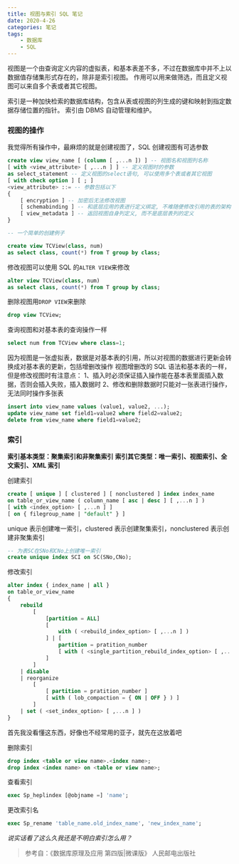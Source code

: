 ```yaml
---
title: 视图与索引 SQL 笔记
date: 2020-4-26
categories: 笔记
tags:
    - 数据库
    - SQL
---
```


视图是一个由查询定义内容的虚拟表，和基本表差不多，不过在数据库中并不上以数据值存储集形式存在的，除非是索引视图。
作用可以用来做筛选，而且定义视图可以来自多个表或者其它视图。

索引是一种加快检索的数据库结构，包含从表或视图的列生成的键和映射到指定数据存储位置的指针。
索引由 DBMS 自动管理和维护。

<!-- more -->

### 视图的操作

我觉得所有操作中，最麻烦的就是创建视图了，SQL 创建视图有可选参数

```SQL
create view view_name [ (column [ ,...n ]) ] -- 视图名和视图列名称
[ with <view_attribute> [ ,...n ] ] -- 定义视图时的参数
as select_statement -- 定义视图的select语句, 可以使用多个表或者其它视图
[ with check option ] [ ; ]
<view_attribute> ::= -- 参数包括以下
{
    [ encryption ] -- 加密后无法修改视图
    [ schemabinding ] -- 和底层应用的表进行定义绑定, 不难随便修改引用的表的架构
    [ view_metadata ] -- 返回视图自身列定义, 而不是底层表列的定义
}

-- 一个简单的创建例子

create view TCView(class, num)
as select class, count(*) from T group by class;
```

修改视图可以使用 SQL 的`ALTER VIEW`来修改

```SQL
alter view TCView(class, num)
as select class, count(*) from T group by class;
```

删除视图用`DROP VIEW`来删除

```SQL
drop view TCView;
```

查询视图和对基本表的查询操作一样

```SQL
select num from TCView where class=1;
```

因为视图是一张虚拟表，数据是对基本表的引用，所以对视图的数据进行更新会转换成对基本表的更新，包括增删改操作
视图增删改的 SQL 语法和基本表的一样，但是修改视图时有注意点：
1、插入时必须保证插入操作能在基本表里面插入数据，否则会插入失败，插入数据时
2、修改和删除数据时只能对一张表进行操作，无法同时操作多张表

```SQL
insert into view_name values (value1, value2, ...);
update view_name set field1=value2 where field2=value2;
delete from view_name where field1=value2;
```

### 索引

**索引基本类型：聚集索引和非聚集索引**
**索引其它类型：唯一索引、视图索引、全文索引、XML 索引**

创建索引

```SQL
create [ unique ] [ clustered ] [ nonclustered ] index index_name
on table_or_view_name ( column_name [ asc | desc ] [ ,...n ] )
[ with <index_option> [ ,...n ] ]
[ on { filegroup_name | "default" } ]
```

unique 表示创建唯一索引，clustered 表示创建聚集索引，nonclustered 表示创建非聚集索引

```SQL
-- 为表SC在SNo和CNo上创建唯一索引
create unique index SCI on SC(SNo,CNo);
```

修改索引

```SQL
alter index { index_name | all }
on table_or_view_name
{
    rebuild
        [
            [partition = ALL]
            [
                with ( <rebuild_index_option> [ ,...n ] )
            ] | [
                partition = pratition_number
                [ with ( <single_partition_rebuild_index_option> [ ,...n ] ) ]
            ]
        ]
    | disable
    | reorganize
        [
            [ partition = pratition_number ]
            [ with ( lob_compaction = { ON | OFF } ) ]
        ]
    | set ( <set_index_option> [ ,...n ] )
}
```

首先我没看懂这东西，好像也不经常用的亚子，就先在这放着吧

删除索引

```SQL
drop index <table or view name>.<index name>;
drop index <index name> on <table or view name>;
```

查看索引

```SQL
exec Sp_heplindex [@objname =] 'name';
```

更改索引名

```SQL
exec Sp_rename 'table_name.old_index_name', 'new_index_name';
```

*说实话看了这么久我还是不明白索引怎么用？*

>参考自：《数据库原理及应用 第四版|微课版》 人民邮电出版社

